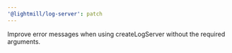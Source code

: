 ```yaml
---
'@lightmill/log-server': patch
---
```


Improve error messages when using createLogServer without the required arguments.

